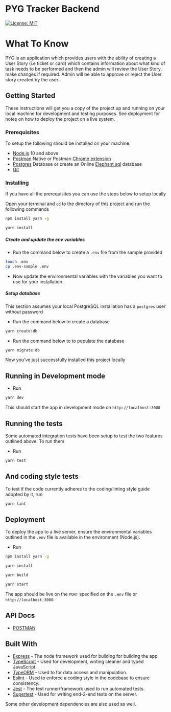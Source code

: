 # PYG Tracker Backend


[![License: MIT](https://img.shields.io/badge/License-MIT-yellow.svg)](https://opensource.org/licenses/MIT)


# What To Know
PYG is an application which provides users with the ability of creating a User Story (i.e ticket or card) which contains information about what kind of task needs to be performed and then the admin will review the User Story, make changes if required. Admin will be able to approve or reject the User story created by the user.

## Getting Started

These instructions will get you a copy of the project up and running on your local machine for development and testing purposes. See deployment for notes on how to deploy the project on a live system.

### Prerequisites

To setup the following should be installed on your machine.

- [Node.js](https://nodejs.org/en/download/current/) 10 and above
- [Postman](https://www.getpostman.com/apps) Native or Postman [Chrome extension](https://chrome.google.com/webstore/detail/postman/fhbjgbiflinjbdggehcddcbncdddomop?hl=en)
- [Postgres](https://www.postgresql.org/download/) Database or create an Online [Elephant sql](https://www.elephantsql.com/) database
- [Git](https://git-scm.com/downloads)

### Installing

If you have all the prerequisites you can use the steps below to setup locally

Open your terminal and `cd` to the directory of this project and run the following commands

```bash
npm install yarn -g
```

```bash
yarn install
```


##### Create and update the env variables
- Run the command below to create a `.env` file from the sample provided
```bash
touch .env
cp .env-sample .env
```
- Now update the environmental variables with the variables you want to use for your installation.

##### Setup database
This section assumes your local PostgreSQL installation has a `postgres` user without password
- Run the command below to create a database
```sh
yarn create:db
```

- Run the command below to to populate the database
```sh
yarn migrate:db
```

Now you've just successfully installed this project locally

## Running in Development mode

- Run

```bash
yarn dev
```
This should start the app in development mode on `http://localhost:3000`

## Running the tests

Some automated integration tests have been setup to test the two features outlined above. To run them

- Run

```bash
yarn test
```

## And coding style tests

To test if the code currently adheres to the coding/linting style guide adopted by it, run

```bash
yarn lint
```

## Deployment

To deploy the app to a live server, ensure the environmental variables outlined in the `.env` file is available in the environment (Node.js).

- Run

```bash
npm install yarn -g
```

```bash
yarn install
```

```bash
yarn build
```

```bash
yarn start
```

The app should be live on the `PORT` specified on the `.env` file or `http://localhost:3000`.

## API Docs
* [POSTMAN](https://documenter.getpostman.com/view/3397523/SzS8tRET?version=latest)

## Built With

* [Express](https://expressjs.com/) - The node framework used for building for building the app.
* [TypeScript](https://www.typescriptlang.org/) - Used for development, writing cleaner and typed JavaScript.
* [TypeORM](https://typeorm.io/#/) - Used to for data access and manipulation.
* [Eslint](https://eslint.org/) - Used to enforce a coding style in the codebase to ensure consistency.
* [Jest](https://jestjs.io/) - The test runner/framework used to run automated tests.
* [Supertest](https://github.com/visionmedia/supertest) - Used for writing end-2-end tests on the server.

Some other development dependencies are also used as well.
